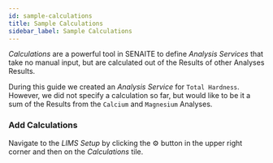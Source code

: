 ```yaml
---
id: sample-calculations
title: Sample Calculations
sidebar_label: Sample Calculations
---
```


*Calculations* are a powerful tool in SENAITE to define *Analysis Services* that
take no manual input, but are calculated out of the Results of other Analyses
Results.

During this guide we created an *Analysis Service* for `Total Hardness`. However, we did
not specify a calculation so far, but would like to be it a sum of the Results
from the `Calcium` and `Magnesium` Analyses.

### Add Calculations

Navigate to the *LIMS Setup* by clicking the ⚙️ button in the upper right corner
and then on the *Calculations* tile.
